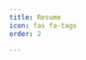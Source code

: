 ```yaml
---
title: Resume
icon: fas fa-tags
order: 2

---
```


<object data="https://github.com/JeonSHyun/JeonSHyun.github.io/files/14338981/CV.pdf" type="application/pdf" width="100%" style="height: 100vh">
